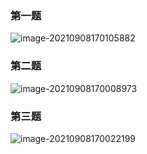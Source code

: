 ### 第一题

![image-20210908170105882](C:\Users\55018\AppData\Roaming\Typora\typora-user-images\image-20210908170105882.png)



### 第二题

![image-20210908170008973](C:\Users\55018\AppData\Roaming\Typora\typora-user-images\image-20210908170008973.png)



### 第三题

![image-20210908170022199](C:\Users\55018\AppData\Roaming\Typora\typora-user-images\image-20210908170022199.png)